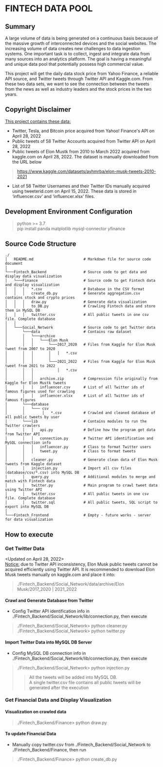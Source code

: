 # FINTECH DATA POOL

## Summary
A large volume of data is being generated on a continuous basis because of the massive growth of interconnected devices and the social websites. The increasing volume of data creates new challenges to data ingestion systems. One important task is to collect, ingest and integrate data from many sources into an analytics platform. The goal is having a meaningful and unique data pool that potentially possess high commercial value.

This project will get the daily data stock price from Yahoo Finance, a reliable API source, and Twitter tweets through Twitter API and Kaggle.com. From these two data sets, we want to see the connection between the tweets from the news as well as industry leaders and the stock prices in the two years.

## Copyright Disclaimer
<ins>This project contains these data:</ins>
-   Twitter, Tesla, and Bitcoin price acquired from Yahoo! Finance's API on April 28, 2022
-   Public tweets of 58 Twitter Accounts acquired from Twitter API on April 28, 2022
-   Public tweets of Elon Mustk from 2010 to March 2022 acquired from kaggle.com on April 28, 2022. The dataset is manually downloaded from the URL below
> https://www.kaggle.com/datasets/ayhmrba/elon-musk-tweets-2010-2021
-   List of 58 Twitter Usernames and their Twitter IDs manually acquired using tweeterid.com on April 15, 2022. These data is stored in ‘influencer.csv’ and ‘influencer.xlsx’ files.

## Development Environment Configuration
> python >= 3.7\
> pip install panda matplotlib mysql-connector yfinance

## Source Code Structure
```
./
│   README.md                       # Markdown file for source code document
│
└───Fintech_Backend                 # Source code to get data and display data visualization 
│   └───Finance                     # Source code to get Fintech data and display visualization
│   │   |   *.csv                   # Database in the CSV format
│   │   │   create_db.py            # Generate aggregation.csv contains stock and crypto prices
│   │   │   draw.py                 # Generate data visualization
│   │   │   to_DB.py                # Crawling Fintech data and store them in MySQL DB
│   │   │   twitter.csv             # All public tweets in one csv file. Complete database
│   │
│   └───Social_Network              # Source code to get Twitter data
│       └───data                    # Contains raw dataset
│       │   └───archive
│       │   │   └───Elon Musk
│       │   │       └───2017_2020   # Files from Kaggle for Elon Musk tweet from 2007 to 2020
│       │   │       │   │   *.csv   
│       │   │       │      
│       │   │       └───2021_2022   # Files from Kaggle for Elon Musk tweet from 2021 to 2022
│       │   │           │   *.csv   
│       │   │
│       │   │   archive.zip         # Compression file originally from Kaggle for Elon Mustk tweets
│       │   │   influencer.csv      # List of all Twitter ids of famous figures used for crawling
│       │   │   influencer.xlsx     # List of all Twitter ids of famous figures             
│       └───database
│       │   └─── csv
│       │        │   *.csv          # Crawled and cleaned database of all public tweets by user
│       └───lib                     # Contains modules to run the Twitter crawlers
│       │   │   api.py              # Define how the program get data from Twitter API 
│       │   │   connection.py       # Twitter API identification and MySQL connection info 
│       │   │   influencer.py       # Class to format Twitter users
│       │   │   tweet.py            # Class to format tweets
│       │   
│       │   cleaner.py              # Generate clean data of Elon Musk tweets from Kaggle dataset
│       │   injection.py            # Import all csv files (database/csv/*.csv) into MySQL DB
│       │   query.py                # Additional modules to merge and match with Fintech data
│       │   twitter.py              # Main program to crawl tweet data using Twitter API 
│       │   twitter.csv             # All public tweets in one csv file. Complete database
│       │   twitter.sql             # All public tweets, SQL script to export into MySQL DB
│               
└───Fintech_Frontend                # Empty - future works - server for data visualization 

```

## How to execute

### Get Twitter Data
<Updated on April 28, 2022>\
<ins>Notice:</ins> due to Twitter API inconsistency, Elon Musk public tweets cannot be acquired efficiently using Twitter API. It is recommended to download Elon Musk tweets manually on kaggle.com and place it into:
>./Fintech_Backend/Social_Network/data/archive/Elon Musk/2017_2020 | 2021_2022 

#### Crawl and Generate Database from Twitter
- Config Twitter API identification info in ./Fintech_Backend/Social_Network/lib/connection.py, then execute
>./Fintech_Backend/Social_Network> python cleaner.py\
>./Fintech_Backend/Social_Network> python twitter.py
#### Import Twitter Data into MySQL DB Server
- Config MySQL DB connection info in ./Fintech_Backend/Social_Network/lib/connection.py, then execute  
>./Fintech_Backend/Social_Network> python injection.py
>>All the tweets will be added into MySQL DB.\
>>A single twitter.csv file contains all public tweets will be generated after the execution

### Get Financial Data and Display Visualization
#### Visualization on crawled data 
> ./Fintech_Backend/Finance> python draw.py
#### To update Financial Data
-   Manually copy twitter.csv from ./Fintech_Backend/Social_Network to ./Fintech_Backend/Finance, then run
> ./Fintech_Backend/Finance> python create_db.py


